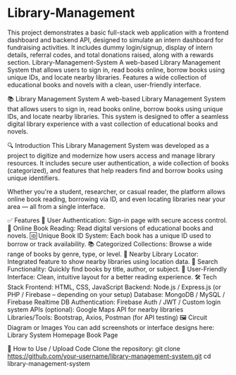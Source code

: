 # Library-Management
This project demonstrates a basic full-stack web application with a frontend dashboard and backend API, designed to simulate an intern dashboard for fundraising activities. It includes dummy login/signup, display of intern details, referral codes, and total donations raised, along with a rewards section.
Library-Management-System
A web-based Library Management System that allows users to sign in, read books online, borrow books using unique IDs, and locate nearby libraries. Features a wide collection of educational books and novels with a clean, user-friendly interface.

📚 Library Management System
A web-based Library Management System that allows users to sign in, read books online, borrow books using unique IDs, and locate nearby libraries. This system is designed to offer a seamless digital library experience with a vast collection of educational books and novels.

🔍 Introduction
This Library Management System was developed as a project to digitize and modernize how users access and manage library resources. It includes secure user authentication, a wide collection of books (categorized), and features that help readers find and borrow books using unique identifiers.

Whether you're a student, researcher, or casual reader, the platform allows online book reading, borrowing via ID, and even locating libraries near your area — all from a single interface.

✅ Features
🔐 User Authentication: Sign-in page with secure access control.
📖 Online Book Reading: Read digital versions of educational books and novels.
🆔 Unique Book ID System: Each book has a unique ID used to borrow or track availability.
📚 Categorized Collections: Browse a wide range of books by genre, type, or level.
📍 Nearby Library Locator: Integrated feature to show nearby libraries using location data.
🔎 Search Functionality: Quickly find books by title, author, or subject.
🎨 User-Friendly Interface: Clean, intuitive layout for a better reading experience.
🛠 Tech Stack
Frontend: HTML, CSS, JavaScript
Backend: Node.js / Express.js (or PHP / Firebase – depending on your setup)
Database: MongoDB / MySQL / Firebase Realtime DB
Authentication: Firebase Auth / JWT / Custom login system
APIs (optional): Google Maps API for nearby libraries
Libraries/Tools: Bootstrap, Axios, Postman (for API testing)
🖼 Circuit Diagram or Images
You can add screenshots or interface designs here:
Library System Homepage
Book Page

🚀 How to Use / Upload Code
Clone the repository:
git clone https://github.com/your-username/library-management-system.git
cd library-management-system
